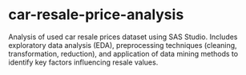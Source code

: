 # car-resale-price-analysis
Analysis of used car resale prices dataset using SAS Studio. Includes exploratory data analysis (EDA), preprocessing techniques (cleaning, transformation, reduction), and application of data mining methods to identify key factors influencing resale values.
